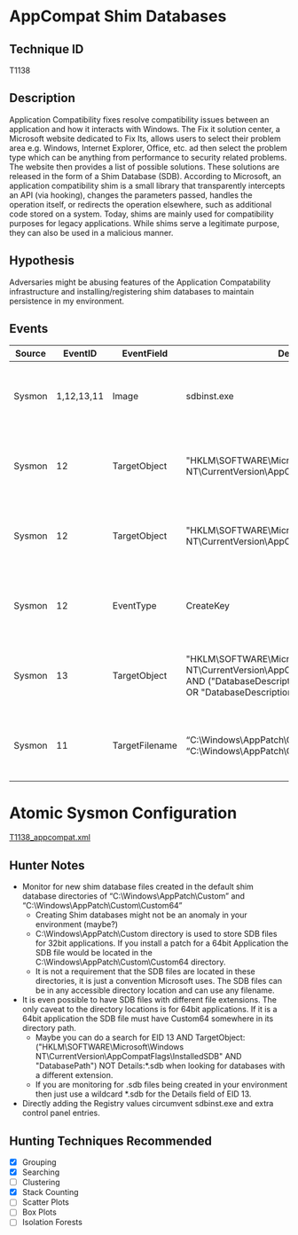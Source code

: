 # AppCompat Shim Databases
## Technique ID
T1138


## Description
Application Compatibility fixes resolve compatibility issues between an application and how it interacts
with Windows. The Fix it solution center, a Microsoft website dedicated to Fix Its, allows users to select
their problem area e.g. Windows, Internet Explorer, Office, etc. ad then select the problem type which
can be anything from performance to security related problems. The website then provides a list of
possible solutions. These solutions are released in the form of a Shim Database (SDB). According to Microsoft, an application compatibility shim is a small library that transparently intercepts an API (via hooking), changes the parameters passed, handles the operation itself, or redirects the operation elsewhere, such as additional code stored on a system. Today, shims are mainly used for compatibility purposes for legacy applications. While shims serve a legitimate purpose, they can also be used in a malicious manner.


## Hypothesis
Adversaries might be abusing features of the Application Compatability infrastructure and installing/registering shim databases to maintain persistence in my environment.


## Events

| Source | EventID | EventField | Details | Reference | 
|--------|---------|-------|---------|-----------| 
| Sysmon | 1,12,13,11 | Image | sdbinst.exe | [Matthew McWhirt, Jon Erickson, DJ Palombo](https://www.fireeye.com/blog/threat-research/2017/05/fin7-shim-databases-persistence.html) |
| Sysmon | 12 | TargetObject | "HKLM\SOFTWARE\Microsoft\Windows NT\CurrentVersion\AppCompatFlags\Custom" | [Matthew McWhirt, Jon Erickson, DJ Palombo](https://www.fireeye.com/blog/threat-research/2017/05/fin7-shim-databases-persistence.html) |
| Sysmon | 12 | TargetObject | "HKLM\SOFTWARE\Microsoft\Windows NT\CurrentVersion\AppCompatFlags\InstalledSDB" | [Matthew McWhirt, Jon Erickson, DJ Palombo](https://www.fireeye.com/blog/threat-research/2017/05/fin7-shim-databases-persistence.html) |
| Sysmon | 12 | EventType | CreateKey | [Matthew McWhirt, Jon Erickson, DJ Palombo](https://www.fireeye.com/blog/threat-research/2017/05/fin7-shim-databases-persistence.html) |
| Sysmon | 13 | TargetObject | "HKLM\SOFTWARE\Microsoft\Windows NT\CurrentVersion\AppCompatFlags\InstalledSDB" AND ("DatabaseDescription" OR "DatabaseType" OR "DatabaseDescription" OR "DatabasePath") | [Matthew McWhirt, Jon Erickson, DJ Palombo](https://www.fireeye.com/blog/threat-research/2017/05/fin7-shim-databases-persistence.html) |
| Sysmon | 11 | TargetFilename | “C:\Windows\AppPatch\Custom” OR “C:\Windows\AppPatch\Custom64” | [Matthew McWhirt, Jon Erickson, DJ Palombo](https://www.fireeye.com/blog/threat-research/2017/05/fin7-shim-databases-persistence.html) |


# Atomic Sysmon Configuration
[T1138_appcompat.xml](https://github.com/Cyb3rWard0g/ThreatHunter-Playbook/blob/master/attack_matrix/windows/sysmon_configs/T1138_appcompat.xml.xml)


## Hunter Notes
* Monitor for new shim database files created in the default shim database directories of “C:\Windows\AppPatch\Custom” and “C:\Windows\AppPatch\Custom\Custom64”
  * Creating Shim databases might not be an anomaly in your environment (maybe?)
  * C:\Windows\AppPatch\Custom directory is used to store SDB files for 32bit applications. If you install a patch for a 64bit Application the SDB file would be located in the
C:\Windows\AppPatch\Custom\Custom64 directory.
  * It is not a requirement that the SDB files are located in these directories, it is just a convention Microsoft uses. The SDB files can be in any accessible directory location and can use any filename.
* It is even possible to have SDB files with different file extensions. The only caveat to the directory locations is for 64bit applications. If it is a 64bit application the SDB file must have Custom64 somewhere in its directory path.
  * Maybe you can do a search for EID 13 AND TargetObject:("HKLM\SOFTWARE\Microsoft\Windows NT\CurrentVersion\AppCompatFlags\InstalledSDB" AND "DatabasePath") NOT Details:*.sdb when looking for databases with a different extension.
  * If you are monitoring for .sdb files being created in your environment then just use a wildcard *.sdb for the Details field of EID 13.
* Directly adding the Registry values circumvent sdbinst.exe and extra control panel entries.


## Hunting Techniques Recommended

- [x] Grouping
- [x] Searching
- [ ] Clustering
- [x] Stack Counting
- [ ] Scatter Plots
- [ ] Box Plots
- [ ] Isolation Forests

